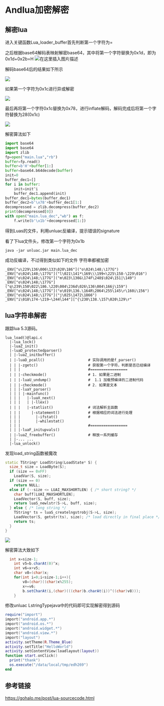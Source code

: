 # Andlua加密解密

## 解密lua

进入关键函数Lua_loader_buffer首先判断第一个字符为=

之后根据base64解码表映射解密base64，其中将第一个字符替换为0x1d，即为0x1d+0x2b=H
![在这里插入图片描述](https://img-blog.csdnimg.cn/58662f10ad6b4ba19485b7604d81377f.png)

解码base64后的结果如下所示

![](https://img-blog.csdnimg.cn/img_convert/f1c378a704ded7bd42e0fb986a44ab4e.png)

如果第一个字符为0x1c进行异或解密 

![](https://img-blog.csdnimg.cn/img_convert/9fd5de8b4798524c7398842356f98a8a.png)

最后再将第一个字符0x1c替换为0x78，进行inflate解码，解码完成后将第一个字符替换为28(0x1c)

![](https://img-blog.csdnimg.cn/img_convert/e464a7ba5b44eb9b40ba415408f043fc.png)

解密算法如下

```python
import base64
import base64
import zlib
fp=open("main.lua","rb")
buffer=fp.read()
buffer=b'H'+buffer[1:]
buffer=base64.b64decode(buffer)
init=0
buffer_dec1=[]
for i in buffer:
    init=init^i
    buffer_dec1.append(init)
buffer_dec1=bytes(buffer_dec1)
buffer_dec2=b'\x78'+buffer_dec1[1:]
decompressed = zlib.decompress(buffer_dec2)
print(decompressed[0])
with open("main.lua_dec","wb") as f:
    f.write(b'\x1b'+decompressed[1:])
```

得到Luas的文件，利用unluac反编译，提示错误的signature

看了下lua文件头，修改第一个字符为0x1b

```
java -jar unluac.jar main.lua_dec 
```

成功反编译，不过得到类似如下的文件 字符串都被加密

```
_ENV["u\229\136\006\133\020\186"]("o\024\148;\177G")
_ENV["o\024\148;\177G"]("l\021\141*\169\\\199<\225\158-\229\016")
_ENV["o\024\148;\177G"]("m\023\130&\174F\248$\024\151|\149")
_ENV["o\024\148;\177G"]("q\239\150\022\186.\220\004\236d\026\136\004\166j\159")
_ENV["o\024\148;\177G"]("o\019\136.\164R\2064\255\145\r\160i\156")
_ENV["o\024\148;\177G"]("j\025\1472\1866")
_ENV["i\018\174-\219~\244\144"]["{\230\138.\157\020\129\r"
```



## lua字符串解密

跟踪lua 5.3源码。

```
lua_load()@lapi.c
  |-lua_lock()
  |-luaZ_init()
  |-luaD_protectedparser()
  | |-luaZ_initbuffer()
  | |-luaD_pcall()                    # 实际调用的是f_parser()
  | | |-zgetc()                       # 获取第一个字符，判断是否已经编译
  | | |                               #=================
  | | |-checkmode()                   # 1. 如果是二进制
  | | |-luaU_undump()                 #  1.1 加载预编译的二进制代码
  | | |-checkmode()                   # 2. 如果是文本
  | | |-luaY_parser()
  | | | |-mainfunc()
  | | |   |-luaX_next()
  | | |   | |-llex()
  | | |   |-statlist()                # 词法解析主函数
  | | |     |-statement()             # 根据相应的词法进行处理
  | | |       |-ifstat()              #
  | | |       |-whilestat()
  | | |                               #=================
  | | |-luaF_initupvals()
  | |-luaZ_freebuffer()               # 释放一系列缓存
  | |-... ...
  |-lua_unlock()
```

发现load_string函数被魔改

```c++
static TString* LoadString(LoadState* S) {
  size_t size = LoadByte(S);
  if (size == 0xFF)
    LoadVar(S, size);
  if (size == 0)
    return NULL;
  else if (--size <= LUAI_MAXSHORTLEN) { /* short string? */
    char buff[LUAI_MAXSHORTLEN];
    LoadVector(S, buff, size);
    return luaS_newlstr(S->L, buff, size);
  } else { /* long string */
    TString* ts = luaS_createlngstrobj(S->L, size);
    LoadVector(S, getstr(ts), size); /* load directly in final place */
    return ts;
  }
}
```

![](https://img-blog.csdnimg.cn/img_convert/e400f9c5559e59fbf002a0637c66d46c.png)

解密算法大致如下

```java
  int x=size-1;
    int v5=b.charAt(0)^x;
    int v6=x+v5;
    char v8=(char)x;
    for(int i=0;i<size-1;i++){
	    v8=(char)((char)x%255);
	    x+=v6;
	    b.setCharAt(i,(char)(((char)b.charAt(i))^((char)v8)));
    }
```

修改unluac LstringTypejava中的代码即可实现解密得到源码

```lua
require("import")
import("android.app.*")
import("android.os.*")
import("android.widget.*")
import("android.view.*")
import("layout")
activity.setTheme(R.Theme_Blue)
activity.setTitle("HelloWorld")
activity.setContentView(loadlayout(layout))
function start.onClick()
  print("thank")
  os.execute("/data/local/tmp/edh269")
end
```

## 参考链接

https://gohalo.me/post/lua-sourcecode.html